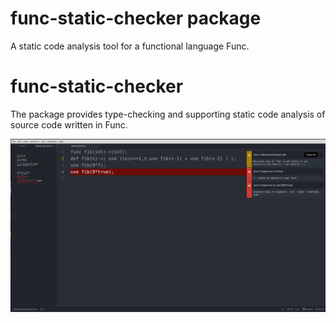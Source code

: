 # func-static-checker package

A static code analysis tool for a functional language Func.



# func-static-checker
The package provides type-checking and supporting static code analysis of source code written in Func.

![Funky](https://github.com/katarina-sipos/func-static-checker/blob/master/Untitled.png?raw=true)

